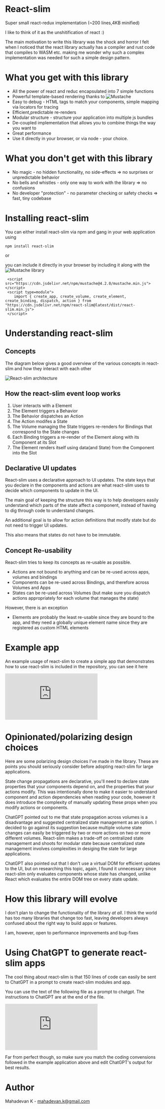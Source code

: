 # React-slim

Super small react-redux implementation (~200 lines,4KB minified)

I like to think of it as the unshitification of react :)

The main motivation to write this library was the shock and horror I felt when I noticed that
the react library actually has a compiler and rust code that compiles to WASM etc. making me
wonder why such a complex implementation was needed for such a simple design pattern.


# What you get with this library

- All the power of react and reduc encapsulated into 7 simple functions
- Powerful template-based rendering thanks to ![Mustache](https://github.com/janl/mustache.js/)
- Easy to debug - HTML tags to match your components, simple mapping via locators for tracing
- Efficient,predictable re-renders
- Modular structure - structure your application into multiple js bundles
- De-coupled implementation that allows you to combine things the way you want to
- Great performance
- Use it directly in your browser, or via node - your choice.

# What you don't get with this library

- No magic - no hidden functionality, no side-effects => no surprises or unpredictable behavior
- No bells and whistles - only one way to work with the library => no confusions
- No developer "protection" - no parameter checking or safety checks => fast, tiny codebase

# Installing react-slim

You can either install react-slim via npm and gang in your web application using

```
npm install react-slim
```

or

you can include it directly in your browser by including it along with the ![Mustache](https://github.com/janl/mustache.js/) library

```
 <script src="https://cdn.jsdelivr.net/npm/mustache@4.2.0/mustache.min.js"></script>
 <script type=module">
    import { create_app, create_volume, create_element, create_binding, dispatch, action } from "https://cdn.jsdelivr.net/npm/react-slim@latest/dist/react-slim.min.js">
 </script>
```

# Understanding react-slim

## Concepts

The diagram below gives a good overview of the various concepts in react-slim and how they interact with each other

![React-slim architecture](https://github.com/mahadevan-k/react-slim/blob/documentation/react-slim-architecture.png "Architecture Diagram")

## How the react-slim event loop works

1. User interacts with a Element
2. The Element triggers a Behavior
4. The Behavior dispatches an Action
5. The Action modifes a State
4. The Volume managing the State triggers re-renders for Bindings that correspond to the State changes
5. Each Binding triggers a re-render of the Element along with its Component at its Slot
6. The Element renders itself using data(and State) from the Component into the Slot

## Declarative UI updates

React-slim uses a declarative approach to UI updates. The state keys that you declare in the components and actions are what react-slim uses to decide which components to update in the UI.

The main goal of keeping the structure this way is to help developers easily understand which parts of the state affect a component, instead of having to dig through code to understand changes.

An additional goal is to allow for action definitions that modify state but do not need to trigger UI updates.

This also means that states do not have to be immutable.

## Concept Re-usability

React-slim tries to keep its concepts as re-usable as possible.

- Actions are not bound to anything and can be re-used across apps, volumes and bindings
- Components can be re-used across Bindings, and therefore across Volumes and Apps
- States can be re-used across Volumes (but make sure you dispatch actions appropriately for each volume that manages the state)

However, there is an exception

- Elements are probably the least re-usable since they are bound to the app, and they need a globally unique element name since they are registered as custom HTML elements

# Example app

An example usage of react-slim to create a simple app that demonstrates how to use react-slim
is included in the repository, you can see it here

![Example application](https://github.com/mahadevan-k/react-slim/blob/main/app.js "Example Application")


# Opinionated/polarizing design choices

Here are some polarizing design choices I've made in the library. These are points you should
seriously consider before adopting react-slim for large applications.

State change propagations are declarative, you'll need to declare state properties that your components 
depend on, and the properties that your actions modify. This was intentionally done to make it easier to
understand component and action dependencies when reading your code, however it does introduce the 
complexity of manually updating these props when you modify actions or components.

ChatGPT pointed out to me that state propagation across volumes is a disadvantage and suggested
centralized state management as an option. I decided to go against its suggestion because multiple volume
state changes can easily be triggered by two or more actions on two or more different volumes.
React-slim makes a trade-off on centralized state management and shoots for modular state because
centralized state management involves complexities in desiging the state for large applications.

ChatGPT also pointed out that I don't use a virtual DOM for efficient updates to the UI, but on
researching this topic, again, I found it unnecessary since react-slim only evaluates components whose state
has changed, unlike React which evaluates the entire DOM tree on every state update.

# How this library will evolve

I don't plan to change the functionality of the library *at all*. I think the world has too
many libraries that change too fast, leaving developers always confused about the right way
to build apps or features.

I am, however, open to performance improvements and bug-fixes

# Using ChatGPT to generate react-slim apps

The cool thing about react-slim is that 150 lines of code can easily be sent to ChatGPT in a prompt 
to create react-slim modules and app.

You can use the text of the following file as a prompt to chatgpt. The instructions to ChatGPT 
are at the end of the file.

![ChatGPT Prompt](https://github.com/mahadevan-k/react-slim/blob/main/chatgpt-prompt.txt "ChatGPT Prompt")

Far from perfect though, so make sure you match the coding convensions followed in the example application above 
and edit ChatGPT's output for best results.

# Author

Mahadevan K - mahadevan.k@gmail.com

